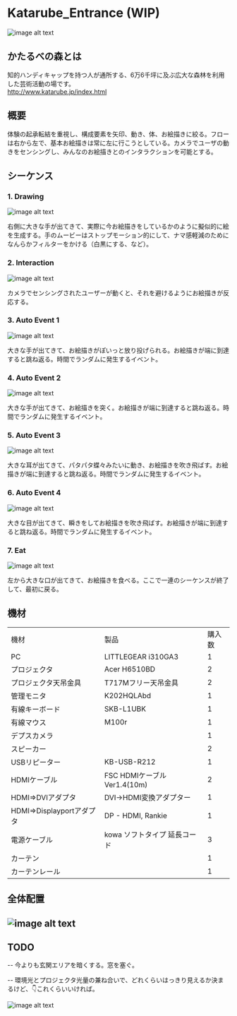 # Katarube_Entrance (WIP)

![image alt text](https://github.com/Akira-Hayasaka/Katarube_Entrance/raw/master/readmeImgs/image_0.png)

## かたるべの森とは 
知的ハンディキャップを持つ人が通所する、6万6千坪に及ぶ広大な森林を利用した芸術活動の場です。  
http://www.katarube.jp/index.html

## 概要

体験の起承転結を重視し、構成要素を矢印、動き、体、お絵描きに絞る。フローは右から左で、基本お絵描きは常に左に行こうとしている。カメラでユーザの動きをセンシングし、みんなのお絵描きとのインタラクションを可能とする。

## シーケンス

### 1. Drawing

![image alt text](https://github.com/Akira-Hayasaka/Katarube_Entrance/raw/master/readmeImgs/image_1.png)

右側に大きな手が出てきて、実際に今お絵描きをしているかのように擬似的に絵を生成する。手のムービーはストップモーション的にして、ナマ感軽減のためになんらかフィルターをかける（白黒にする、など）。

### 2. Interaction

![image alt text](https://github.com/Akira-Hayasaka/Katarube_Entrance/raw/master/readmeImgs/image_2.png)

カメラでセンシングされたユーザーが動くと、それを避けるようにお絵描きが反応する。

### 3. Auto Event 1

![image alt text](https://github.com/Akira-Hayasaka/Katarube_Entrance/raw/master/readmeImgs/image_3.png)

大きな手が出てきて、お絵描きがぽいっと放り投げられる。お絵描きが端に到達すると跳ね返る。時間でランダムに発生するイベント。

### 4. Auto Event 2

![image alt text](https://github.com/Akira-Hayasaka/Katarube_Entrance/raw/master/readmeImgs/image_4.png)

大きな手が出てきて、お絵描きを突く。お絵描きが端に到達すると跳ね返る。時間でランダムに発生するイベント。

### 5. Auto Event 3

![image alt text](https://github.com/Akira-Hayasaka/Katarube_Entrance/raw/master/readmeImgs/image_5.png)

大きな耳が出てきて、パタパタ蝶々みたいに動き、お絵描きを吹き飛ばす。お絵描きが端に到達すると跳ね返る。時間でランダムに発生するイベント。

### 6. Auto Event 4

![image alt text](https://github.com/Akira-Hayasaka/Katarube_Entrance/raw/master/readmeImgs/image_6.png)

大きな目が出てきて、瞬きをしてお絵描きを吹き飛ばす。お絵描きが端に到達すると跳ね返る。時間でランダムに発生するイベント。

### 7. Eat

![image alt text](https://github.com/Akira-Hayasaka/Katarube_Entrance/raw/master/readmeImgs/image_7.png)

左から大きな口が出てきて、お絵描きを食べる。ここで一連のシーケンスが終了して、最初に戻る。

## 機材

<table>
  <tr>
    <td>機材</td>
    <td>製品</td>
    <td>購入数</td>
  </tr>
  <tr>
    <td>PC</td>
    <td>LITTLEGEAR i310GA3</td>
    <td>1</td>
  </tr>
  <tr>
    <td>プロジェクタ</td>
    <td>Acer H6510BD</td>
    <td>2</td>
  </tr>
  <tr>
    <td>プロジェクタ天吊金具</td>
    <td>T717Mフリー天吊金具</td>
    <td>2</td>
  </tr>
  <tr>
    <td>管理モニタ</td>
    <td>K202HQLAbd</td>
    <td>1</td>
  </tr>
  <tr>
    <td>有線キーボード</td>
    <td>SKB-L1UBK</td>
    <td>1</td>
  </tr>
  <tr>
    <td>有線マウス</td>
    <td>M100r</td>
    <td>1</td>
  </tr>
  <tr>
    <td>デプスカメラ</td>
    <td></td>
    <td>1</td>
  </tr>
  <tr>
    <td>スピーカー</td>
    <td></td>
    <td>2</td>
  </tr>
  <tr>
    <td>USBリピーター</td>
    <td>KB-USB-R212</td>
    <td>1</td>
  </tr>
  <tr>
    <td>HDMIケーブル</td>
    <td>FSC HDMIケーブル Ver1.4(10m)</td>
    <td>2</td>
  </tr>
  <tr>
    <td>HDMI=>DVIアダプタ</td>
    <td>DVI→HDMI変換アダプター</td>
    <td>1</td>
  </tr>
  <tr>
    <td>HDMI=>Displayportアダプタ</td>
    <td>DP - HDMI, Rankie</td>
    <td>1</td>
  </tr>
  <tr>
    <td>電源ケーブル</td>
    <td>kowa ソフトタイプ 延長コード</td>
    <td>3</td>
  </tr>
  <tr>
    <td>カーテン</td>
    <td></td>
    <td>1</td>
  </tr>
  <tr>
    <td>カーテンレール</td>
    <td></td>
    <td>1</td>
  </tr>
</table>


## 全体配置

## ![image alt text](https://github.com/Akira-Hayasaka/Katarube_Entrance/raw/master/readmeImgs/image_2.png)

## TODO

-- 今よりも玄関エリアを暗くする。窓を塞ぐ。

-- 環境光とプロジェクタ光量の兼ね合いで、どれくらいはっきり見えるか決まるけど、👇これくらいいければ。

![image alt text](https://github.com/Akira-Hayasaka/Katarube_Entrance/raw/master/readmeImgs/image_3.jpg)

